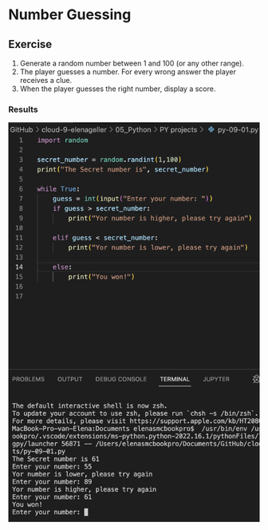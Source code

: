 # Number Guessing
 
## Exercise

1. Generate a random number between 1 and 100 (or any other range).
2. The player guesses a number. For every wrong answer the player receives a clue.
3. When the player guesses the right number, display a score.

### Results

![Screenshot](https://github.com/Techgrounds-Cloud-9/cloud-9-elenageller/blob/main/00_includes/Python/PY-09-01.png)

